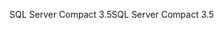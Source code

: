 <span data-ttu-id="3f620-101">SQL Server Compact 3.5</span><span class="sxs-lookup"><span data-stu-id="3f620-101">SQL Server Compact 3.5</span></span>
